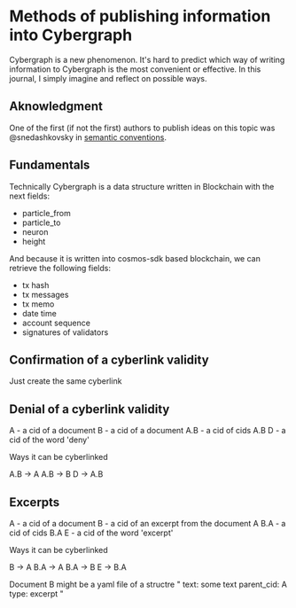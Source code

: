 # Methods of publishing information into Cybergraph

Cybergraph is a new phenomenon. It's hard to predict which way of writing information to Cybergraph is the most convenient or effective. In this journal, I simply imagine and reflect on possible ways.

## Aknowledgment

One of the first (if not the first) authors to publish ideas on this topic was @snedashkovsky in [semantic conventions](https://github.com/Snedashkovsky/cyber-semantic-conventions).

## Fundamentals

Technically Cybergraph is a data structure written in Blockchain with the next fields:

- particle_from
- particle_to
- neuron
- height

And because it is written into cosmos-sdk based blockchain, we can retrieve the following fields:

- tx hash
- tx messages
- tx memo
- date time
- account sequence
- signatures of validators

## Confirmation of a cyberlink validity

Just create the same cyberlink

## Denial of a cyberlink validity

A - a cid of a document
B - a cid of a document
A.B - a cid of cids A.B
D - a cid of the word 'deny'

Ways it can be cyberlinked

A.B -> A
A.B -> B
D -> A.B

## Excerpts

A - a cid of a document
B - a cid of an excerpt from the document A
B.A - a cid of cids B.A
E - a cid of the word 'excerpt'

Ways it can be cyberlinked

B -> A
B.A -> A
B.A -> B
E -> B.A

Document B might be a yaml file of a structre
"
text: some text
parent_cid: A
type: excerpt
"
